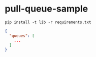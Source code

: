 # pull-queue-sample

```
pip install -t lib -r requirements.txt
```

```json
{
  "queues": [
    ...
  ]
}
```
